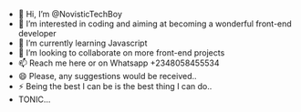 - 👋 Hi, I’m @NovisticTechBoy
- 👀 I’m interested in coding and aiming at becoming a wonderful front-end developer
- 🌱 I’m currently learning Javascript
- 💞️ I’m looking to collaborate on more front-end projects
- 📫 Reach me here or on Whatsapp +2348058455534
- 😄 Please, any suggestions would be received..
- ⚡ Being the best I can be is the best thing I can do..
- TONIC...

<!---
NovisticTechBoy/NovisticTechBoy is a ✨ special ✨ repository because its `README.md` (this file) appears on your GitHub profile.
You can click the Preview link to take a look at your changes.
--->

